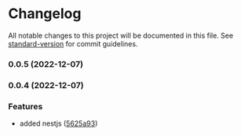 # Changelog

All notable changes to this project will be documented in this file. See [standard-version](https://github.com/conventional-changelog/standard-version) for commit guidelines.

### 0.0.5 (2022-12-07)

### 0.0.4 (2022-12-07)


### Features

* added nestjs ([5625a93](https://github.imonir.com/imonirr/experimental/commit/5625a93ec74d27ebeb5d1a53dc145953773e66aa))
